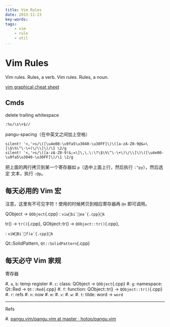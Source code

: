 ```yaml
---
title: Vim Rules
date: 2015-11-23
key-words:
tags:
    - vim
    - rule
    - util
...
```


Vim Rules
=========

Vim rules. Rules, a verb. Vim rules. Rules, a noun.

[vim graphical cheat sheet](http://gnat.qiniudn.com/vim.svg)

Cmds
----

delete trailing whitespace

`:%s/\s\+$//`

pangu-spacing（在中英文之间加上空格）

```plain
silent! '<,'>s/\([\u4e00-\u9fa5\u3040-\u30FF]\)\([a-zA-Z0-9@&=\[\$\%\^\-\+(\/\\]\)/\1 \2/g
silent! '<,'>s/\([a-zA-Z0-9!&;=\]\,\.\:\?\$\%\^\-\+\)\/\\]\)\([\u4e00-\u9fa5\u3040-\u30FF]\)/\1 \2/g
```

把上面的两行拷贝到某一个寄存器如 `p`（选中上面上行，然后执行 `:"py`），然后选定
文本，执行 `:@p`。

每天必用的 Vim 宏
-----------------

注意，这里有不可见字符！使用的时候拷贝到相应寄存器再 `@x` 即可调用。

QObject &rarr; `QObject`{.cpp}
:   ```
    viwbi`ea`{.cpp}k
    ```

tr() &rarr; `tr()`{.cpp}, QObject::tr() &rarr; `QObject::tr()`{.cpp},

:   ```
    viWBi`f)a`{.cpp}k
    ```

Qt::SolidPattern, `Qt::SolidPattern`{.cpp}

每天必守 Vim 家规
-----------------

寄存器

#. `a`, `b`: temp register
#. `c`: class: QObject &rarr; `QObject`{.cpp}
#. `g`: namespace: Qt::Red &rarr; `Qt::Red`{.cpp}
#. `f`: function: QObject::tr() &rarr; `QObject::tr()`{.cpp}
#. `r`: refs
#. `n`: now
#. `m`:
#. `v`:
#. `w`:
#. `t`: tilde: word &rarr; `word`

---

Refs

#. [pangu.vim/pangu.vim at master · hotoo/pangu.vim](https://github.com/hotoo/pangu.vim/blob/master/plugin/pangu.vim)
